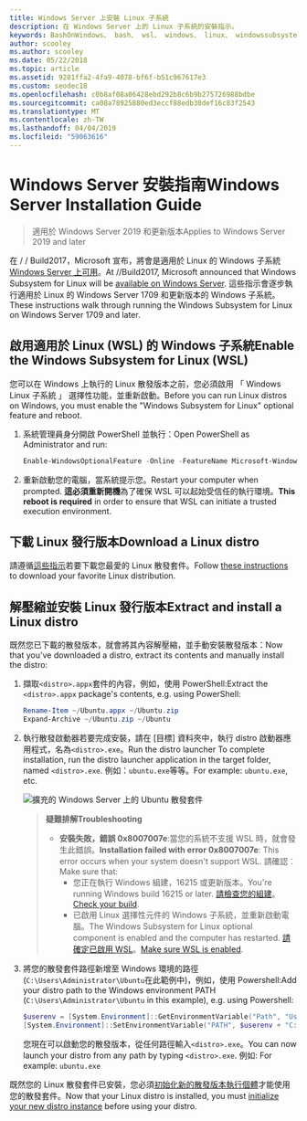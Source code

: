 ```yaml
---
title: Windows Server 上安裝 Linux 子系統
description: 在 Windows Server 上的 Linux 子系統的安裝指示。
keywords: BashOnWindows、 bash、 wsl、 windows、 linux、 windowssubsystem、 ubuntu、 windows server 的 windows 子系統
author: scooley
ms.author: scooley
ms.date: 05/22/2018
ms.topic: article
ms.assetid: 9281ffa2-4fa9-4078-bf6f-b51c967617e3
ms.custom: seodec18
ms.openlocfilehash: c0b8af08a06428ebd292b8c6b9b275726988bdbe
ms.sourcegitcommit: ca08a78925880ed3eccf88edb30def16c83f2543
ms.translationtype: MT
ms.contentlocale: zh-TW
ms.lasthandoff: 04/04/2019
ms.locfileid: "59063616"
---
```

# <a name="windows-server-installation-guide"></a><span data-ttu-id="2d3fe-104">Windows Server 安裝指南</span><span class="sxs-lookup"><span data-stu-id="2d3fe-104">Windows Server Installation Guide</span></span>

> <span data-ttu-id="2d3fe-105">適用於 Windows Server 2019 和更新版本</span><span class="sxs-lookup"><span data-stu-id="2d3fe-105">Applies to Windows Server 2019 and later</span></span>

<span data-ttu-id="2d3fe-106">在 / / Build2017，Microsoft 宣布，將會是適用於 Linux 的 Windows 子系統[Windows Server 上可用](https://blogs.technet.microsoft.com/hybridcloud/2017/05/10/windows-server-for-developers-news-from-microsoft-build-2017/)。</span><span class="sxs-lookup"><span data-stu-id="2d3fe-106">At //Build2017, Microsoft announced that Windows Subsystem for Linux will be [available on Windows Server](https://blogs.technet.microsoft.com/hybridcloud/2017/05/10/windows-server-for-developers-news-from-microsoft-build-2017/).</span></span>  <span data-ttu-id="2d3fe-107">這些指示會逐步執行適用於 Linux 的 Windows Server 1709 和更新版本的 Windows 子系統。</span><span class="sxs-lookup"><span data-stu-id="2d3fe-107">These instructions walk through running the Windows Subsystem for Linux on Windows Server 1709 and later.</span></span>

## <a name="enable-the-windows-subsystem-for-linux-wsl"></a><span data-ttu-id="2d3fe-108">啟用適用於 Linux (WSL) 的 Windows 子系統</span><span class="sxs-lookup"><span data-stu-id="2d3fe-108">Enable the Windows Subsystem for Linux (WSL)</span></span>

<span data-ttu-id="2d3fe-109">您可以在 Windows 上執行的 Linux 散發版本之前，您必須啟用 「 Windows Linux 子系統 」 選擇性功能，並重新啟動。</span><span class="sxs-lookup"><span data-stu-id="2d3fe-109">Before you can run Linux distros on Windows, you must enable the "Windows Subsystem for Linux" optional feature and reboot.</span></span>

1. <span data-ttu-id="2d3fe-110">系統管理員身分開啟 PowerShell 並執行：</span><span class="sxs-lookup"><span data-stu-id="2d3fe-110">Open PowerShell as Administrator and run:</span></span>
    ```powershell
    Enable-WindowsOptionalFeature -Online -FeatureName Microsoft-Windows-Subsystem-Linux
    ```

2. <span data-ttu-id="2d3fe-111">重新啟動您的電腦，當系統提示您。</span><span class="sxs-lookup"><span data-stu-id="2d3fe-111">Restart your computer when prompted.</span></span> <span data-ttu-id="2d3fe-112">**這必須重新開機**為了確保 WSL 可以起始受信任的執行環境。</span><span class="sxs-lookup"><span data-stu-id="2d3fe-112">**This reboot is required** in order to ensure that WSL can initiate a trusted execution environment.</span></span>

## <a name="download-a-linux-distro"></a><span data-ttu-id="2d3fe-113">下載 Linux 發行版本</span><span class="sxs-lookup"><span data-stu-id="2d3fe-113">Download a Linux distro</span></span>

<span data-ttu-id="2d3fe-114">請遵循[這些指示](install-manual.md)若要下載您最愛的 Linux 散發套件。</span><span class="sxs-lookup"><span data-stu-id="2d3fe-114">Follow [these instructions](install-manual.md) to download your favorite Linux distribution.</span></span>

## <a name="extract-and-install-a-linux-distro"></a><span data-ttu-id="2d3fe-115">解壓縮並安裝 Linux 發行版本</span><span class="sxs-lookup"><span data-stu-id="2d3fe-115">Extract and install a Linux distro</span></span>
<span data-ttu-id="2d3fe-116">既然您已下載的散發版本，就會將其內容解壓縮，並手動安裝散發版本：</span><span class="sxs-lookup"><span data-stu-id="2d3fe-116">Now that you've downloaded a distro, extract its contents and manually install the distro:</span></span>

1. <span data-ttu-id="2d3fe-117">擷取`<distro>.appx`套件的內容，例如，使用 PowerShell:</span><span class="sxs-lookup"><span data-stu-id="2d3fe-117">Extract the `<distro>.appx` package's contents, e.g. using PowerShell:</span></span>

    ```powershell
    Rename-Item ~/Ubuntu.appx ~/Ubuntu.zip
    Expand-Archive ~/Ubuntu.zip ~/Ubuntu
    ```

2. <span data-ttu-id="2d3fe-118">執行散發啟動器若要完成安裝，請在 [目標] 資料夾中，執行 distro 啟動器應用程式，名為`<distro>.exe`。</span><span class="sxs-lookup"><span data-stu-id="2d3fe-118">Run the distro launcher To complete installation, run the distro launcher application in the target folder, named `<distro>.exe`.</span></span> <span data-ttu-id="2d3fe-119">例如：`ubuntu.exe`等等。</span><span class="sxs-lookup"><span data-stu-id="2d3fe-119">For example: `ubuntu.exe`, etc.</span></span>

    ![擴充的 Windows Server 上的 Ubuntu 散發套件](media/server-appx-expand.png)

    > **<span data-ttu-id="2d3fe-121">疑難排解</span><span class="sxs-lookup"><span data-stu-id="2d3fe-121">Troubleshooting</span></span>**
    > * <span data-ttu-id="2d3fe-122">**安裝失敗，錯誤 0x8007007e**:當您的系統不支援 WSL 時，就會發生此錯誤。</span><span class="sxs-lookup"><span data-stu-id="2d3fe-122">**Installation failed with error 0x8007007e**: This error occurs when your system doesn't support WSL.</span></span> <span data-ttu-id="2d3fe-123">請確認︰</span><span class="sxs-lookup"><span data-stu-id="2d3fe-123">Make sure that:</span></span>
    >   * <span data-ttu-id="2d3fe-124">您正在執行 Windows 組建，16215 或更新版本。</span><span class="sxs-lookup"><span data-stu-id="2d3fe-124">You're running Windows build 16215 or later.</span></span> <span data-ttu-id="2d3fe-125">[請檢查您的組建](troubleshooting.md#check-your-build-number)。</span><span class="sxs-lookup"><span data-stu-id="2d3fe-125">[Check your build](troubleshooting.md#check-your-build-number).</span></span>
    >   * <span data-ttu-id="2d3fe-126">已啟用 Linux 選擇性元件的 Windows 子系統，並重新啟動電腦。</span><span class="sxs-lookup"><span data-stu-id="2d3fe-126">The Windows Subsystem for Linux optional component is enabled and the computer has restarted.</span></span>  <span data-ttu-id="2d3fe-127">[請確定已啟用 WSL](troubleshooting.md#confirm-wsl-is-enabled)。</span><span class="sxs-lookup"><span data-stu-id="2d3fe-127">[Make sure WSL is enabled](troubleshooting.md#confirm-wsl-is-enabled).</span></span>
    
3. <span data-ttu-id="2d3fe-128">將您的散發套件路徑新增至 Windows 環境的路徑 (`C:\Users\Administrator\Ubuntu`在此範例中)，例如，使用 Powershell:</span><span class="sxs-lookup"><span data-stu-id="2d3fe-128">Add your distro path to the Windows environment PATH (`C:\Users\Administrator\Ubuntu` in this example), e.g. using Powershell:</span></span>
        
    ```powershell
    $userenv = [System.Environment]::GetEnvironmentVariable("Path", "User")
    [System.Environment]::SetEnvironmentVariable("PATH", $userenv + "C:\Users\Administrator\Ubuntu", "User")
    ```
    <span data-ttu-id="2d3fe-129">您現在可以啟動您的散發版本，從任何路徑輸入`<distro>.exe`。</span><span class="sxs-lookup"><span data-stu-id="2d3fe-129">You can now launch your distro from any path by typing `<distro>.exe`.</span></span> <span data-ttu-id="2d3fe-130">例如: </span><span class="sxs-lookup"><span data-stu-id="2d3fe-130">For example:</span></span> `ubuntu.exe`

<span data-ttu-id="2d3fe-131">既然您的 Linux 散發套件已安裝，您必須[初始化新的散發版本執行個體](initialize-distro.md)才能使用您的散發套件。</span><span class="sxs-lookup"><span data-stu-id="2d3fe-131">Now that your Linux distro is installed, you must [initialize your new distro instance](initialize-distro.md) before using your distro.</span></span>

